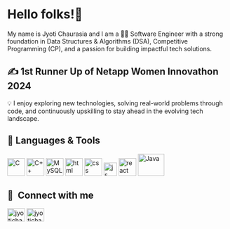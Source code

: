 



# Hello folks!👋

My name is Jyoti Chaurasia and I am a 👩‍💻 Software Engineer with a strong foundation in Data Structures & Algorithms (DSA), Competitive Programming (CP), and a passion for building impactful tech solutions.

## &#x270d; 1st Runner Up of Netapp Women Innovathon 2024

💡 I enjoy exploring new technologies, solving real-world problems through code, and continuously upskilling to stay ahead in the evolving tech landscape.


## 🔧 Languages & Tools
<p align='Justify'>
   <img src="https://upload.wikimedia.org/wikipedia/commons/1/19/C_Logo.png" alt="C" width="40" height="40">
   <img src="https://upload.wikimedia.org/wikipedia/commons/1/18/ISO_C%2B%2B_Logo.svg" alt="C++" width="40" height="40">
   <img src="https://cdn.iconscout.com/icon/free/png-512/free-mysql-logo-icon-download-in-svg-png-gif-file-formats--technology-social-media-company-brand-vol-5-pack-logos-icons-3030165.png?f=webp&w=512" alt="MySQL" width="40" height="40">
  <img src="https://upload.wikimedia.org/wikipedia/commons/thumb/6/61/HTML5_logo_and_wordmark.svg/2048px-HTML5_logo_and_wordmark.svg.png" alt="html" width="40" height="40">
  <img src='https://upload.wikimedia.org/wikipedia/commons/thumb/d/d5/CSS3_logo_and_wordmark.svg/1200px-CSS3_logo_and_wordmark.svg.png' alt="css" width="40" height="40">
  <img src='https://upload.wikimedia.org/wikipedia/commons/6/6a/JavaScript-logo.png' height='30' width='auto' alt="js">
   <img src="https://upload.wikimedia.org/wikipedia/commons/thumb/a/a7/React-icon.svg/1280px-React-icon.svg.png" alt="react" width="auto" height="40/>
   <img src="https://upload.wikimedia.org/wikipedia/commons/c/c3/Python-logo-notext.svg" alt="Python" width="40" height="40">
   <img src="https://i.pinimg.com/originals/79/5e/bb/795ebb5f4a470cd7242136237f61fc53.png" alt="Java" width="60" height="50">
</p>






## 🔗 &nbsp;**Connect with me**
<p align="left">
<a href="https://twitter.com/3101Jyoti" target="blank"><img align="center" src="https://raw.githubusercontent.com/rahuldkjain/github-profile-readme-generator/master/src/images/icons/Social/twitter.svg" alt="jyotichaurasia" height="30" width="40" /></a>
<a href="https://www.linkedin.com/in/jyoti-chaurasia-33713518b" target="blank"><img align="center" src="https://raw.githubusercontent.com/rahuldkjain/github-profile-readme-generator/master/src/images/icons/Social/linked-in-alt.svg" alt="jyotichaurasia" height="30" width="40" /></a>




[1.1]: https://i.imgur.com/Vahbdkj.png (linkedin icon)


